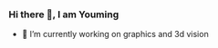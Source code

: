 ### Hi there 👋, I am Youming

- 🔭 I’m currently working on graphics and 3d vision


<!--![info](https://github-readme-stats.vercel.app/api?username=denghilbert&show_icons=true&count_private=true&hide=prs&theme=default_repocard)

**denghilbert/denghilbert** is a ✨ _special_ ✨ repository because its `README.md` (this file) appears on your GitHub profile.
Here are some ideas to get you started:

- 🌱 I’m currently learning ...
- 👯 I’m looking to collaborate on ...
- 🤔 I’m looking for help with ...
- 💬 Ask me about ...
- 📫 How to reach me: See my [homepage](https://denghilbert.github.io/)
- 😄 Pronouns: ...
- ⚡ Fun fact: ...
-->
